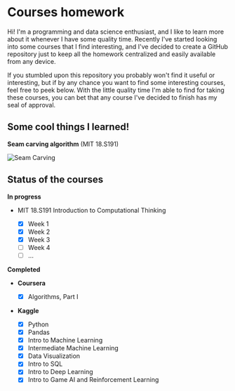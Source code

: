 # Courses homework

Hi! I'm a programming and data science enthusiast, and I like to learn more about it whenever I have some quality time. Recently I've started looking into some courses that I find interesting, and I've decided to create a GitHub repository just to keep all the homework centralized and easily available from any device.

If you stumbled upon this repository you probably won't find it useful or interesting, but if by any chance you want to find some interesting courses, feel free to peek below. With the little quality time I'm able to find for taking these courses, you can bet that any course I've decided to finish has my seal of approval.

## Some cool things I learned!

__Seam carving algorithm__ (MIT 18.S191)

![Seam Carving](https://github.com/jorloru/Courses-hw/blob/main/MIT/18.S191%20Introduction%20to%20computational%20thinking/Week%202/SeamCarving.gif)

## Status of the courses

__In progress__

- MIT 18.S191 Introduction to Computational Thinking

  - [X] Week 1
  - [X] Week 2
  - [X] Week 3
  - [ ] Week 4
  - [ ] ...

__Completed__

- __Coursera__

  - [X] Algorithms, Part I

- __Kaggle__

  - [X] Python
  - [X] Pandas
  - [X] Intro to Machine Learning
  - [X] Intermediate Machine Learning
  - [X] Data Visualization
  - [X] Intro to SQL
  - [X] Intro to Deep Learning
  - [X] Intro to Game AI and Reinforcement Learning